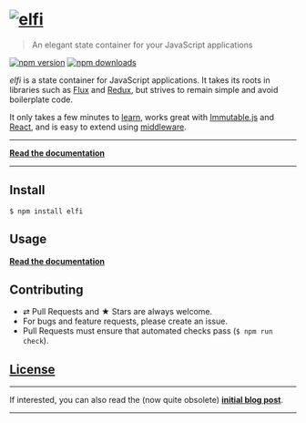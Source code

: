 # [![elfi](https://rawgit.com/madx/elfi/master/docs/images/logo.svg)](https://github.com/madx/elfi)

> An elegant state container for your JavaScript applications

[![npm version](https://img.shields.io/npm/v/elfi.svg?style=flat-square)](https://github.com/madx/elfi/master/CHANGELOG.md)
[![npm downloads](https://img.shields.io/npm/dm/elfi.svg?style=flat-square)](https://www.npmjs.com/package/elfi)

*elfi* is a state container for JavaScript applications. It takes its roots in
libraries such as [Flux][flux] and [Redux][redux], but strives to remain simple
and avoid boilerplate code.

It only takes a few minutes to [learn][doc:guide], works great with
[Immutable.js][immutable] and [React][doc:react], and is easy to extend using
[middleware][doc:middleware].

---

**[Read the documentation][website]**

---

## Install

```console
$ npm install elfi
```

## Usage

**[Read the documentation][doc:guide]**

## Contributing

* ⇄ Pull Requests and ★ Stars are always welcome.
* For bugs and feature requests, please create an issue.
* Pull Requests must ensure that automated checks pass (`$ npm run check`).

## [License](LICENSE)

---

If interested, you can also read the (now quite obsolete) **[initial blog post][blogpost]**.

---

[website]: http://madx.github.io/elfi/
[blogpost]: http://madx.me/articles/a-simpler-alternative-to-flux-and-redux.html
[flux]: https://github.com/facebook/flux
[redux]: https://github.com/reactjs/redux
[immutable]: https://facebook.github.io/immutable-js/
[doc:guide]: docs/guide.md
[doc:middleware]: docs/middleware.md
[doc:react]: docs/react.md
